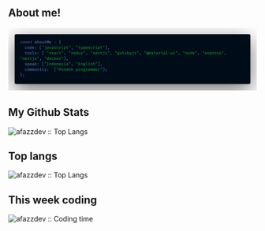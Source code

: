 ## About me!

![About Me](https://github.com/afazzdev/afazzdev/blob/master/assets/AboutMe.png)

## My Github Stats

<p align="left"><img src="https://github-readme-stats.vercel.app/api?username=afazzdev&theme=tokyonight&show_icons=true" alt="afazzdev :: Top Langs" /></p>

## Top langs

 <p align="left"><img src="https://github-readme-stats.vercel.app/api/top-langs/?username=afazzdev&layout=compact&count_private=true&show_icons=true&theme=tokyonight" alt="afazzdev :: Top Langs" /></p>

## This week coding

 <p align="left"><img src="https://github-readme-stats.vercel.app/api/wakatime?username=afazzdev&theme=tokyonight" alt="afazzdev :: Coding time" /></p>
